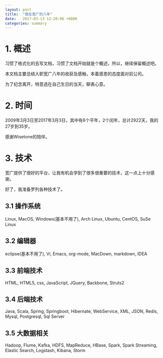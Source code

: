 ```yaml
---
layout: post
title:  "我在宽广的八年"
date:   2017-03-13 12:20:06 +0800
categories: summary
---
```


# 1. 概述
习惯了格式化的去写文档，习惯了文档开始就是个概述，所以，继续保留概述吧。

本文档主要总结入职宽广八年的收获及感触，本着感恩的态度面对前公司。

为了纪念离开，特意选在自己生日的当天，聊表心意。

# 2. 时间
2009年3月3日至2017年3月3日，其中有6个平年，2个闰年，总计2922天，我的27岁到35岁。

感谢Wisetone的陪伴。

# 3. 技术
宽广提供了很好的平台，让我有机会学到了很多很重要的技术，这一点上十分感谢。

好了，我准备罗列各种技术了。

## 3.1 操作系统
Linux, MacOS, Windows(基本不用了), Arch Linux, Ubuntu, CentOS, SuSe Linux

## 3.2 编辑器
eclipse(基本不用了), Vi, Emacs, org-mode, MacDown, markdown, IDEA

## 3.3 前端技术
HTML, HTML5, css, JavaScript, JQuery, Backbone, Struts2

## 3.4 后端技术
Java, Scala, Spring, Springboot, Hibernate, WebService, XML, JSON, Redis, Mysql, Postgresql, Sql Server

## 3.5 大数据相关
Hadoop, Flume, Kafka, HDFS, MapReduce, HBase, Spark, Spark Streaming, Elastic Search, Logstash, Kibana, Storm
